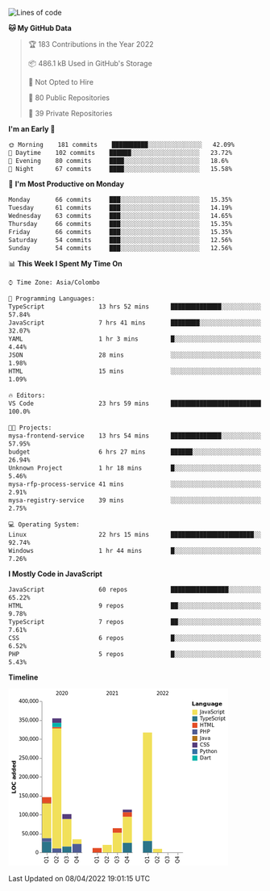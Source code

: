 
<!--START_SECTION:waka-->
![Lines of code](https://img.shields.io/badge/From%20Hello%20World%20I%27ve%20Written-1%20Million%20lines%20of%20code-blue)

**🐱 My GitHub Data** 

> 🏆 183 Contributions in the Year 2022
 > 
> 📦 486.1 kB Used in GitHub's Storage 
 > 
> 🚫 Not Opted to Hire
 > 
> 📜 80 Public Repositories 
 > 
> 🔑 39 Private Repositories  
 > 
**I'm an Early 🐤** 

```text
🌞 Morning    181 commits    ██████████░░░░░░░░░░░░░░░   42.09% 
🌆 Daytime    102 commits    ██████░░░░░░░░░░░░░░░░░░░   23.72% 
🌃 Evening    80 commits     ████░░░░░░░░░░░░░░░░░░░░░   18.6% 
🌙 Night      67 commits     ████░░░░░░░░░░░░░░░░░░░░░   15.58%

```
📅 **I'm Most Productive on Monday** 

```text
Monday       66 commits     ███░░░░░░░░░░░░░░░░░░░░░░   15.35% 
Tuesday      61 commits     ███░░░░░░░░░░░░░░░░░░░░░░   14.19% 
Wednesday    63 commits     ███░░░░░░░░░░░░░░░░░░░░░░   14.65% 
Thursday     66 commits     ███░░░░░░░░░░░░░░░░░░░░░░   15.35% 
Friday       66 commits     ███░░░░░░░░░░░░░░░░░░░░░░   15.35% 
Saturday     54 commits     ███░░░░░░░░░░░░░░░░░░░░░░   12.56% 
Sunday       54 commits     ███░░░░░░░░░░░░░░░░░░░░░░   12.56%

```


📊 **This Week I Spent My Time On** 

```text
⌚︎ Time Zone: Asia/Colombo

💬 Programming Languages: 
TypeScript               13 hrs 52 mins      ██████████████░░░░░░░░░░░   57.84% 
JavaScript               7 hrs 41 mins       ████████░░░░░░░░░░░░░░░░░   32.07% 
YAML                     1 hr 3 mins         █░░░░░░░░░░░░░░░░░░░░░░░░   4.44% 
JSON                     28 mins             ░░░░░░░░░░░░░░░░░░░░░░░░░   1.98% 
HTML                     15 mins             ░░░░░░░░░░░░░░░░░░░░░░░░░   1.09%

🔥 Editors: 
VS Code                  23 hrs 59 mins      █████████████████████████   100.0%

🐱‍💻 Projects: 
mysa-frontend-service    13 hrs 54 mins      ██████████████░░░░░░░░░░░   57.95% 
budget                   6 hrs 27 mins       ██████░░░░░░░░░░░░░░░░░░░   26.94% 
Unknown Project          1 hr 18 mins        █░░░░░░░░░░░░░░░░░░░░░░░░   5.46% 
mysa-rfp-process-service 41 mins             ░░░░░░░░░░░░░░░░░░░░░░░░░   2.91% 
mysa-registry-service    39 mins             ░░░░░░░░░░░░░░░░░░░░░░░░░   2.75%

💻 Operating System: 
Linux                    22 hrs 15 mins      ███████████████████████░░   92.74% 
Windows                  1 hr 44 mins        █░░░░░░░░░░░░░░░░░░░░░░░░   7.26%

```

**I Mostly Code in JavaScript** 

```text
JavaScript               60 repos            ████████████████░░░░░░░░░   65.22% 
HTML                     9 repos             ██░░░░░░░░░░░░░░░░░░░░░░░   9.78% 
TypeScript               7 repos             ██░░░░░░░░░░░░░░░░░░░░░░░   7.61% 
CSS                      6 repos             █░░░░░░░░░░░░░░░░░░░░░░░░   6.52% 
PHP                      5 repos             █░░░░░░░░░░░░░░░░░░░░░░░░   5.43%

```


**Timeline**

![Chart not found](https://raw.githubusercontent.com/ccweerasinghe1994/ccweerasinghe1994/master/charts/bar_graph.png) 


 Last Updated on 08/04/2022 19:01:15 UTC
<!--END_SECTION:waka-->
